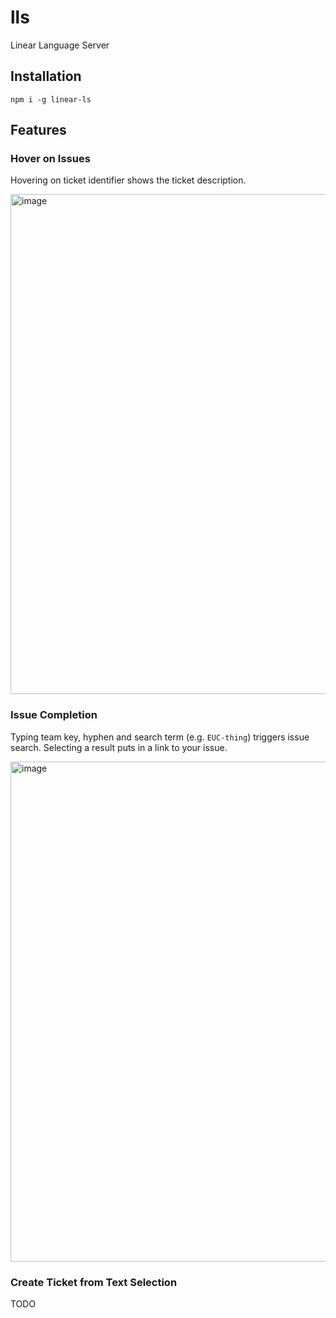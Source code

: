 # lls

Linear Language Server

## Installation

```
npm i -g linear-ls
```

## Features

### Hover on Issues

Hovering on ticket identifier shows the ticket description.

<img width="800" alt="image" src="https://user-images.githubusercontent.com/609452/218294991-ef0dfe07-832d-418b-9e7e-8b630f4c2c49.png">

### Issue Completion

Typing team key, hyphen and search term (e.g. `EUC-thing`) triggers issue search. Selecting a result puts in a link to your issue.

<img width="800" alt="image" src="https://user-images.githubusercontent.com/609452/218295062-4a0bbd6c-bb92-44c6-9301-4ab7b1522978.png">

### Create Ticket from Text Selection

TODO
